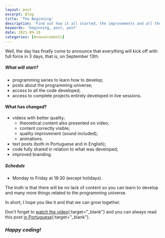 ```yaml
---
layout: post
excerpt: Blog
title: 'The Beginning'
description: 'Find out how it all started, the improvements and all the content you have access to completely free of charge. Learning to develop has never been so easy.'
keywords: 'beginning, post, post'
date: 2021-09-10
categories: [Announcements]
---
```


Well, the day has finally come to announce that everything will kick off with full force in 3 days, that is, on September 13th.

##### What will start?

- programming series to learn how to develop;
- posts about the programming universe;
- access to all the code developed;
- access to complete projects entirely developed in live sessions.

#### What has changed?

- videos with better quality;
  - theoretical content also presented on video;
  - content correctly visible;
  - quality improvement (sound included);
  - animations.
- text posts (both in Portuguese and in English);
- code fully shared in relation to what was developed;
- improved branding.

##### Schedule

- Monday to Friday at 18:30 (except holidays).

The truth is that there will be no lack of content so you can learn to develop and many more things related to the programming universe.

In short, I hope you like it and that we can grow together.

Don't forget to [watch the vídeo](https://youtu.be/6RZhVhJuzv8){:target="\_blank"} and you can always read this post [in Portuguese](https://caffeinealgorithm.com/blog/20210910/o-inicio/){:target="\_blank"}.

### _Happy coding!_
